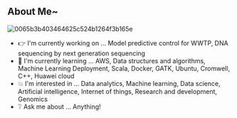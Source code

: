 ## About Me~

![0065b3b403464625c524b1264f3b165e](https://user-images.githubusercontent.com/45563371/88962170-a585ce00-d2d8-11ea-8b71-3c014f8925d8.gif)

- :point_right: I'm currently working on ... Model predictive control for WWTP, DNA sequencing by next generation sequencing
- :information_desk_person: I'm currently learning ... AWS, Data structures and algorithms, Machine Learning Deployment, Scala, Docker, GATK, Ubuntu, Cromwell, C++, Huawei cloud
- :boom: I'm interested in ... Data analytics, Machine learning, Data science, Artificial intelligence, Internet of things, Research and development, Genomics
- :grey_question: Ask me about ... Anything!
